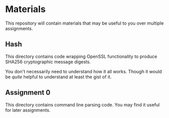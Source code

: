 # Materials
This repository will contain materials that may be useful to you over multiple assignments.

## Hash
This directory contains code wrapping OpenSSL functionality to produce SHA256 cryptographic message digests.

You don't necessarily need to understand how it all works. Though it would be *quite* helpful to understand at least the gist of it.

## Assignment 0
This directory contains command line parsing code. You may find it useful for later assignments.